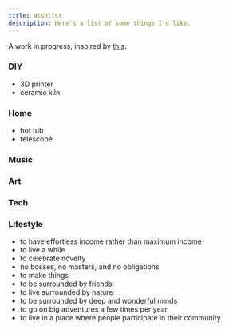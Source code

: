 ```yaml
---
title: Wishlist
description: Here's a list of some things I'd like.
---
```


A work in progress, inspired by [this](https://taylor.town/wish-manifesto).
### DIY

- 3D printer
- ceramic kiln

### Home

- hot tub
- telescope

### Music

### Art

### Tech

### Lifestyle

- to have effortless income rather than maximum income
- to live a while
- to celebrate novelty
- no bosses, no masters, and no obligations
- to make things
- to be surrounded by friends
- to live surrounded by nature
- to be surrounded by deep and wonderful minds
- to go on big adventures a few times per year
- to live in a place where people participate in their community